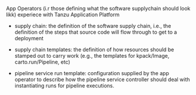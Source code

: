 App Operators (i.r those defining what the software supplychain should look likk) experiece with Tanzu Application Platform

* supply chain: the definition of the software supply chain, i.e., the definition of the steps that source code will flow through to get to a deployment

* supply chain templates: the definition of how resources should be stamped out to carry work (e.g., the templates for kpack/Image, carto.run/Pipeline, etc)

* pipeline service run template: configuration supplied by the app operator to describe how the pipeline service controller should deal with instantiating runs for pipeline executions.
